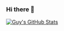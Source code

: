 ### Hi there 👋

[![Guy's GitHub Stats](https://github-readme-stats-guylepage3.vercel.app/api?username=guylepage3&show_icons=true&theme=transparent&count_private=true&include_all_commits=true)](https://github.com/guylepage3/github-readme-stats)

<!--
**guylepage3/guylepage3** is a ✨ _special_ ✨ repository because its `README.md` (this file) appears on your GitHub profile.

Here are some ideas to get you started:

- 🔭 I’m currently working on ...
- 🌱 I’m currently learning ...
- 👯 I’m looking to collaborate on ...
- 🤔 I’m looking for help with ...
- 💬 Ask me about ...
- 📫 How to reach me: ...
- 😄 Pronouns: ...
- ⚡ Fun fact: ...
-->
